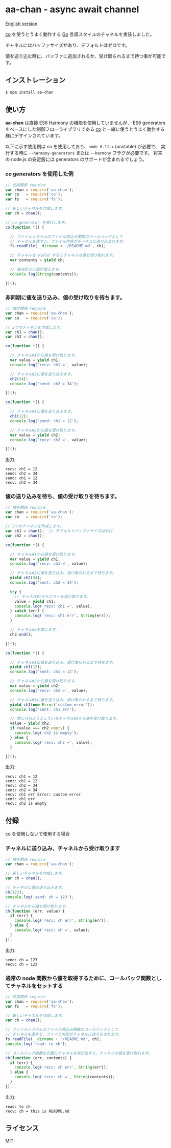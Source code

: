 aa-chan - async await channel
=============================

  [English version](README.md#readme)

  [co](https://github.com/visionmedia/co) を使うとうまく動作する
  [Go](http://golang.org) 言語スタイルのチャネルを実装しました。

  チャネルにはバッファサイズがあり、デフォルトはゼロです。

  値を送り込む時に、バッファに追加されるか、受け取られるまで待つ事が可能です。

インストレーション
------------------

```bash
$ npm install aa-chan
```

使い方
------

  **aa-chan** は直接 ES6 Harmony の機能を使用していませんが、
  ES6 generators をベースにした制御フローライブラリである
  [co](https://github.com/visionmedia/co)
  と一緒に使うとうまく動作する様にデザインされています。

  以下に示す使用例は co を使用しており、`node 0.11.x` (unstable) が必要で、
  実行する時に `--harmony-generators` または `--harmony` フラグが必要です。
  将来の node.js の安定版には generators のサポートが含まれるでしょう。

### co generators を使用した例

```js
// 依存関係 require
var chan = require('aa-chan');
var co   = require('co');
var fs   = require('fs');

// 新しいチャネルを作成します。
var ch = chan();

// co generator を実行します。
co(function *() {

  // ファイルシステムのファイル読込み関数のコールバックとして
  // チャネルを渡すと、ファイル内容がチャネルに送り込まれます。
  fs.readFile(__dirname + '/README.md', ch);

  // チャネルを yield するとチャネルの値を受け取れます。
  var contents = yield ch;

  // 後は好きに値が使えます。
  console.log(String(contents));

})();
```

### 非同期に値を送り込み、値の受け取りを待ちます。

```js
// 依存関係 require
var chan = require('aa-chan');
var co   = require('co');

// 2つのチャネルを作成します。
var ch1 = chan();
var ch2 = chan();

co(function *() {

  // チャネル#1から値を受け取ります。
  var value = yield ch1;
  console.log('recv: ch1 =', value);

  // チャネル#2に値を送り込みます。
  ch2(34);
  console.log('send: ch2 = 34');

})();

co(function *() {

  // チャネル#1に値を送り込みます。
  ch1(12);
  console.log('send: ch1 = 12');

  // チャネル#2から値を受け取ります。
  var value = yield ch2;
  console.log('recv: ch2 =', value);

})();
```

出力:

```
recv: ch1 = 12
send: ch2 = 34
send: ch1 = 12
recv: ch2 = 34
```

### 値の送り込みを待ち、値の受け取りを待ちます。

```js
// 依存関係 require
var chan = require('aa-chan');
var co   = require('co');

// 2つのチャネルを作成します。
var ch1 = chan();  // デフォルトバッファサイズはゼロ
var ch2 = chan();

co(function *() {

  // チャネル#1から値を受け取ります。
  var value = yield ch1;
  console.log('recv: ch1 =', value);

  // チャネル#2に値を送り込み、受け取られるまで待ちます。
  yield ch2(34);
  console.log('sent: ch2 = 34');

  try {
    // チャネル#1からエラーを受け取ります。
    value = yield ch1;
    console.log('recv: ch1 =', value);
  } catch (err) {
    console.log('recv: ch1 err', String(err));
  }

  // チャネル#2を閉じます。
  ch2.end();

})();

co(function *() {

  // チャネル#1に値を送り込み、受け取られるまで待ちます。
  yield ch1(12);
  console.log('sent: ch1 = 12');

  // チャネル#2から値を受け取ります。
  var value = yield ch2;
  console.log('recv: ch2 =', value);

  // チャネル#1に値を送り込み、受け取られるまで待ちます。
  yield ch1(new Error('custom error'));
  console.log('sent: ch1 err');

  // 閉じられようとしているチャネル#2から値を受け取ります。
  value = yield ch2;
  if (value === ch2.empty) {
    console.log('ch2 is empty');
  } else {
    console.log('recv: ch2 =', value);
  }

})();
```

出力:

```
recv: ch1 = 12
sent: ch1 = 12
recv: ch2 = 34
sent: ch2 = 34
recv: ch1 err Error: custom error
sent: ch1 err
recv: ch2 is empty
```

付録
----

co を使用しないで使用する場合

### チャネルに送り込み、チャネルから受け取ります

```js
// 依存関係 require
var chan = require('aa-chan');

// 新しいチャネルを作成します。
var ch = chan();

// チャネルに値を送り込みます。
ch(123);
console.log('send: ch = 123');

// チャネルから値を受け取ります。
ch(function (err, value) {
  if (err) {
    console.log('recv: ch err', String(err));
  } else {
    console.log('recv: ch =', value);
  }
});
```

出力:

```
send: ch = 123
recv: ch = 123
```

### 通常の node 関数から値を取得するために、コールバック関数としてチャネルをセットする

```js
// 依存関係 require
var chan = require('aa-chan');
var fs   = require('fs');

// 新しいチャネルを作成します。
var ch = chan();

// ファイルシステムのファイル読込み関数のコールバックとして
// チャネルを渡すと、ファイル内容がチャネルに送り込まれます。
fs.readFile(__dirname + '/README.md', ch);
console.log('read: to ch');

// コールバック関数を引数にチャネルを呼び出すと、チャネルの値を受け取れます。
ch(function (err, contents) {
  if (err) {
    console.log('recv: ch err', String(err));
  } else {
    console.log('recv: ch =', String(contents));
  }
});
```

出力:

```
read: to ch
recv: ch = this is README.md
```

ライセンス
----------

  MIT
